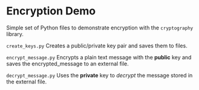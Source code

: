 # Encryption Demo
Simple set of Python files to demonstrate encryption with the `cryptography` library.

`create_keys.py`
Creates a public/private key pair and saves them to files.

`encrypt_message.py`
Encrypts a plain text message with the **public** key and saves the encrypted_message to an external file.

`decrypt_message.py`
Uses the **private** key to *decrypt* the message stored in the external file.